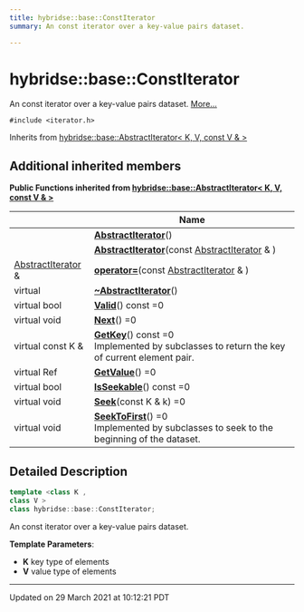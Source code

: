 ```yaml
---
title: hybridse::base::ConstIterator
summary: An const iterator over a key-value pairs dataset. 

---
```


# hybridse::base::ConstIterator



An const iterator over a key-value pairs dataset.  [More...](#detailed-description)


`#include <iterator.h>`

Inherits from [hybridse::base::AbstractIterator< K, V, const V & >](/hybridse/usage/api/markdown/Classes/classhybridse_1_1base_1_1_abstract_iterator.md)

## Additional inherited members

**Public Functions inherited from [hybridse::base::AbstractIterator< K, V, const V & >](/hybridse/usage/api/markdown/Classes/classhybridse_1_1base_1_1_abstract_iterator.md)**

|                | Name           |
| -------------- | -------------- |
| | **[AbstractIterator](/hybridse/usage/api/markdown/Classes/classhybridse_1_1base_1_1_abstract_iterator.md#function-abstractiterator)**() |
| | **[AbstractIterator](/hybridse/usage/api/markdown/Classes/classhybridse_1_1base_1_1_abstract_iterator.md#function-abstractiterator)**(const [AbstractIterator](/hybridse/usage/api/markdown/Classes/classhybridse_1_1base_1_1_abstract_iterator.md) & ) |
| [AbstractIterator](/hybridse/usage/api/markdown/Classes/classhybridse_1_1base_1_1_abstract_iterator.md) & | **[operator=](/hybridse/usage/api/markdown/Classes/classhybridse_1_1base_1_1_abstract_iterator.md#function-operator=)**(const [AbstractIterator](/hybridse/usage/api/markdown/Classes/classhybridse_1_1base_1_1_abstract_iterator.md) & ) |
| virtual | **[~AbstractIterator](/hybridse/usage/api/markdown/Classes/classhybridse_1_1base_1_1_abstract_iterator.md#function-~abstractiterator)**() |
| virtual bool | **[Valid](/hybridse/usage/api/markdown/Classes/classhybridse_1_1base_1_1_abstract_iterator.md#function-valid)**() const =0 |
| virtual void | **[Next](/hybridse/usage/api/markdown/Classes/classhybridse_1_1base_1_1_abstract_iterator.md#function-next)**() =0 |
| virtual const K & | **[GetKey](/hybridse/usage/api/markdown/Classes/classhybridse_1_1base_1_1_abstract_iterator.md#function-getkey)**() const =0<br>Implemented by subclasses to return the key of current element pair.  |
| virtual Ref | **[GetValue](/hybridse/usage/api/markdown/Classes/classhybridse_1_1base_1_1_abstract_iterator.md#function-getvalue)**() =0 |
| virtual bool | **[IsSeekable](/hybridse/usage/api/markdown/Classes/classhybridse_1_1base_1_1_abstract_iterator.md#function-isseekable)**() const =0 |
| virtual void | **[Seek](/hybridse/usage/api/markdown/Classes/classhybridse_1_1base_1_1_abstract_iterator.md#function-seek)**(const K & k) =0 |
| virtual void | **[SeekToFirst](/hybridse/usage/api/markdown/Classes/classhybridse_1_1base_1_1_abstract_iterator.md#function-seektofirst)**() =0<br>Implemented by subclasses to seek to the beginning of the dataset.  |


## Detailed Description

```cpp
template <class K ,
class V >
class hybridse::base::ConstIterator;
```

An const iterator over a key-value pairs dataset. 

**Template Parameters**: 

  * **K** key type of elements 
  * **V** value type of elements 

-------------------------------

Updated on 29 March 2021 at 10:12:21 PDT